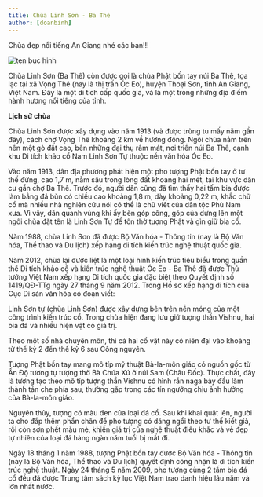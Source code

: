 ```yaml
---
title: Chùa Linh Sơn - Ba Thê
author: [doanbinh]
---
```


Chùa đẹp nổi tiếng An Giang nhé các ban!!!

![ten buc hinh](https://dailytravelvietnam.com/vi/images/2016/02/chua-linh-son-ba-the-an-giang1-700x457.jpg "ten buc hinh")

Chùa Linh Sơn (Ba Thê) còn được gọi là chùa Phật bốn tay núi Ba Thê, tọa lạc tại xã Vọng Thê (nay là thị trấn Óc Eo), huyện Thoại Sơn, tỉnh An Giang, Việt Nam. Đây là một di tích cấp quốc gia, và là một trong những địa điểm hành hương nổi tiếng của tỉnh.

**Lịch sử chùa**

Chùa Linh Sơn được xây dựng vào năm 1913 (và được trùng tu mấy năm gần đây), cách chợ Vọng Thê khoảng 2 km về hướng đông. Ngôi chùa nằm trên nền một gò đất cao, bên những đại thụ râm mát, nơi triền núi Ba Thê, cạnh khu Di tích khảo cổ Nam Linh Sơn Tự thuộc nền văn hóa Óc Eo.

Vào năm 1913, dân địa phương phát hiện một pho tượng Phật bốn tay ở tư thế đứng, cao 1,7 m, nằm sâu trong lòng đất khoảng hai mét, tại khu vực dân cư gần chợ Ba Thê. Trước đó, người dân cũng đã tìm thấy hai tấm bia được làm bằng đá bùn có chiều cao khoảng 1,8 m, dày khoảng 0,22 m, khắc chữ cổ mà nhiều nhà nghiên cứu nói có thể là chữ viết của dân tộc Phù Nam xưa. Vì vậy, dân quanh vùng khi ấy bèn góp công, góp của dựng lên một ngôi chùa đặt tên là Linh Sơn Tự để tôn thờ tượng Phật và gìn giữ bia cổ.

Năm 1988, chùa Linh Sơn đã được Bộ Văn hóa - Thông tin (nay là Bộ Văn hóa, Thể thao và Du lịch) xếp hạng di tích kiến trúc nghệ thuật quốc gia.

Năm 2012, chùa lại được liệt là một loại hình kiến trúc tiêu biểu trong quần thể Di tích khảo cổ và kiến trúc nghệ thuật Óc Eo - Ba Thê đã được Thủ tướng Việt Nam xếp hạng Di tích quốc gia đặc biệt theo Quyết định số 1419/QĐ-TTg ngày 27 tháng 9 năm 2012. Trong Hồ sơ xếp hạng di tích của Cục Di sản văn hóa có đoạn viết:

Linh Sơn tự (chùa Linh Sơn) được xây dựng bên trên nền móng của một công trình kiến trúc cổ. Trong chùa hiện đang lưu giữ tượng thần Vishnu, hai bia đá và nhiều hiện vật có giá trị.

Theo một số nhà chuyên môn, thì cả hai cổ vật này có niên đại vào khoảng từ thế kỷ 2 đến thế kỷ 6 sau Công nguyên.

Tượng Phật bốn tay mang mô típ mỹ thuật Bà-la-môn giáo có nguồn gốc từ Ấn Độ tương tự tượng thờ Bà Chúa Xứ ở núi Sam (Châu Đốc). Thực chất, đây là tượng tạc theo mô típ tượng thần Vishnu có hình rắn naga bảy đầu làm thành tán che phía sau, thường gặp trong các tín ngưỡng chịu ảnh hưởng của Bà-la-môn giáo.

Nguyên thủy, tượng có màu đen của loại đá cổ. Sau khi khai quật lên, người ta cho đắp thêm phần chân để pho tượng có dáng ngồi theo tư thế kiết già, rồi còn sơn phết màu mè, khiến giá trị của nghệ thuật điêu khắc và vẻ đẹp tự nhiên của loại đá hàng ngàn năm tuổi bị mất đi.

Ngày 18 tháng 1 năm 1988, tượng Phật bốn tay được Bộ Văn hóa - Thông tin (nay là Bộ Văn hóa, Thể thao và Du lịch) quyết định công nhận là di tích kiến trúc nghệ thuật. Ngày 24 tháng 5 năm 2009, pho tượng cùng 2 tấm bia đá cổ đều đã được Trung tâm sách kỷ lục Việt Nam trao danh hiệu lâu năm và lớn nhất nước.